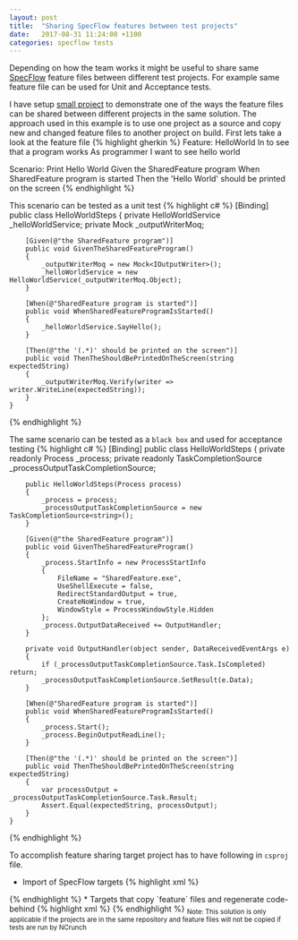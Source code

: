 ```yaml
---
layout: post
title:  "Sharing SpecFlow features between test projects"
date:   2017-08-31 11:24:00 +1100
categories: specflow tests
---
```

Depending on how the team works it might be useful to share same [SpecFlow](http://specflow.org/)  feature files between different test projects. For example same feature file can be used for Unit and Acceptance tests.

I have setup [small project](https://github.com/eyhorn/shared-specflow-feature) to demonstrate one of the ways the feature files can be shared between different projects in the same solution. 
The approach used in this example is to use one project as a source and copy new and changed feature files to another project on build.
First lets take a look at the feature file 
{% highlight gherkin %}
Feature: HelloWorld
	In to see that a program works
	As programmer
	I want to see hello world

Scenario: Print Hello World
	Given the SharedFeature program
	When SharedFeature program is started
	Then the 'Hello World' should be printed on the screen
{% endhighlight %}

This scenario can be tested as a unit test
{% highlight c# %}
    [Binding]
    public class HelloWorldSteps
    {
        private HelloWorldService _helloWorldService;
        private Mock<IOutputWriter> _outputWriterMoq;

        [Given(@"the SharedFeature program")]
        public void GivenTheSharedFeatureProgram()
        {
            _outputWriterMoq = new Mock<IOutputWriter>();
            _helloWorldService = new HelloWorldService(_outputWriterMoq.Object);
        }

        [When(@"SharedFeature program is started")]
        public void WhenSharedFeatureProgramIsStarted()
        {
            _helloWorldService.SayHello();
        }

        [Then(@"the '(.*)' should be printed on the screen")]
        public void ThenTheShouldBePrintedOnTheScreen(string expectedString)
        {
            _outputWriterMoq.Verify(writer => writer.WriteLine(expectedString));
        }
    }
{% endhighlight %}

The same scenario can be tested as a `black box` and used for acceptance testing
{% highlight c# %}
 [Binding]
    public class HelloWorldSteps
    {
        private readonly Process _process;
        private readonly TaskCompletionSource<string> _processOutputTaskCompletionSource;

        public HelloWorldSteps(Process process)
        {
            _process = process;
            _processOutputTaskCompletionSource = new TaskCompletionSource<string>();
        }

        [Given(@"the SharedFeature program")]
        public void GivenTheSharedFeatureProgram()
        {
            _process.StartInfo = new ProcessStartInfo
            {
                FileName = "SharedFeature.exe",
                UseShellExecute = false,
                RedirectStandardOutput = true,
                CreateNoWindow = true,
                WindowStyle = ProcessWindowStyle.Hidden
            };
            _process.OutputDataReceived += OutputHandler;
        }

        private void OutputHandler(object sender, DataReceivedEventArgs e)
        {
            if (_processOutputTaskCompletionSource.Task.IsCompleted) return;
            _processOutputTaskCompletionSource.SetResult(e.Data);
        }

        [When(@"SharedFeature program is started")]
        public void WhenSharedFeatureProgramIsStarted()
        {
            _process.Start();
            _process.BeginOutputReadLine();
        }

        [Then(@"the '(.*)' should be printed on the screen")]
        public void ThenTheShouldBePrintedOnTheScreen(string expectedString)
        {
            var processOutput = _processOutputTaskCompletionSource.Task.Result;
            Assert.Equal(expectedString, processOutput);
        }
    }
{% endhighlight %}

To accomplish feature sharing target project has to have following in `csproj` file.

* Import of SpecFlow targets
{% highlight xml %}
<Import Project="..\packages\SpecFlow.2.2.0\tools\TechTalk.SpecFlow.targets" Condition="Exists('..\packages\SpecFlow.2.2.0\tools\TechTalk.SpecFlow.targets')" />
{% endhighlight %}
* Targets that copy `feature` files and regenerate code-behind
{% highlight xml %}
  <Target Name="BeforeBuild">
    <CallTarget Condition="'$(NCrunch)' != '1'" Targets="CopyFeatureFilesIfNewer" />
    <CallTarget Condition="'$(NCrunch)' != '1'" Targets="RegenFeatureCodeBehind" />
  </Target>
  <Target Name="CopyFeatureFilesIfNewer">
    <Exec Command="xcopy $(SolutionDir)Tests\Features\*.feature $(SolutionDir)AcceptanceTests\Features\ /d /y /i" />
  </Target>
  <Target Name="RegenFeatureCodeBehind">
    <GenerateAll ShowTrace="$(ShowTrace)" BuildServerMode="$(BuildServerMode)" OverwriteReadOnlyFiles="$(OverwriteReadOnlyFiles)" ProjectPath="$(MSBuildProjectFullPath)" ForceGeneration="$(ForceGeneration)" VerboseOutput="$(VerboseOutput)">
      <Output TaskParameter="GeneratedFiles" ItemName="SpecFlowGeneratedFiles" />
    </GenerateAll>
  </Target>
{% endhighlight %}
<sub>Note: This solution is only applicable if the projects are in the same repository 
and feature files will not be copied if tests are run by NCrunch</sub>

 
